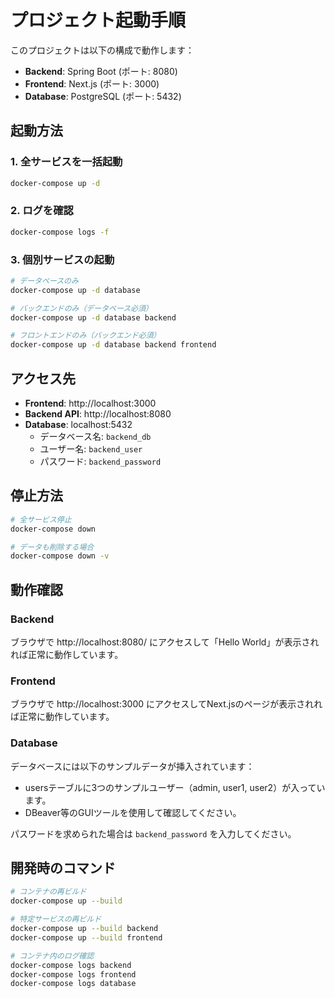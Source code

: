 # プロジェクト起動手順

このプロジェクトは以下の構成で動作します：
- **Backend**: Spring Boot (ポート: 8080)
- **Frontend**: Next.js (ポート: 3000)
- **Database**: PostgreSQL (ポート: 5432)

## 起動方法

### 1. 全サービスを一括起動

```bash
docker-compose up -d
```

### 2. ログを確認

```bash
docker-compose logs -f
```

### 3. 個別サービスの起動

```bash
# データベースのみ
docker-compose up -d database

# バックエンドのみ（データベース必須）
docker-compose up -d database backend

# フロントエンドのみ（バックエンド必須）
docker-compose up -d database backend frontend
```

## アクセス先

- **Frontend**: http://localhost:3000
- **Backend API**: http://localhost:8080
- **Database**: localhost:5432
  - データベース名: `backend_db`
  - ユーザー名: `backend_user`
  - パスワード: `backend_password`

## 停止方法

```bash
# 全サービス停止
docker-compose down

# データも削除する場合
docker-compose down -v
```

## 動作確認

### Backend
ブラウザで http://localhost:8080/ にアクセスして「Hello World」が表示されれば正常に動作しています。

### Frontend
ブラウザで http://localhost:3000 にアクセスしてNext.jsのページが表示されれば正常に動作しています。

### Database
データベースには以下のサンプルデータが挿入されています：
- usersテーブルに3つのサンプルユーザー（admin, user1, user2）が入っています。
- DBeaver等のGUIツールを使用して確認してください。


パスワードを求められた場合は `backend_password` を入力してください。

## 開発時のコマンド

```bash
# コンテナの再ビルド
docker-compose up --build

# 特定サービスの再ビルド
docker-compose up --build backend
docker-compose up --build frontend

# コンテナ内のログ確認
docker-compose logs backend
docker-compose logs frontend
docker-compose logs database
```
